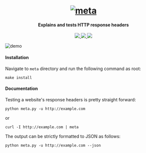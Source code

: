 <h1 align="center">
  <br>
  <a href="https://github.com/s0md3v/meta"><img src="https://i.ibb.co/s1dFjnR/meta.png" alt="meta"></a>
</h1>

<h4 align="center">Explains and tests HTTP response headers</h4>

<p align="center">
  <a href="https://github.com/s0md3v/meta/releases">
    <img src="https://img.shields.io/github/release/s0md3v/meta.svg">
  </a>
  <a href="https://travis-ci.com/s0md3v/meta">
    <img src="https://img.shields.io/travis/com/s0md3v/meta.svg">
  </a>
  <a href="https://github.com/s0md3v/meta/issues?q=is%3Aissue+is%3Aclosed">
      <img src="https://img.shields.io/github/issues-closed-raw/s0md3v/meta.svg">
  </a>
</p>

![demo](https://i.ibb.co/cC6Qs9M/Screenshot-2019-01-12-19-42-50.png)

#### Installation
Navigate to `meta` directory and run the following command as root:

`make install`

#### Documentation

Testing a website's response headers is pretty straight forward:

`python meta.py -u http://example.com`

or

`curl -I http://example.com | meta`

The output can be strictly formatted to JSON as follows:

`python meta.py -u http://example.com --json`
